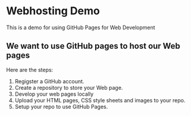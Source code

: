 # Webhosting Demo
This is a demo for using GitHub Pages for Web Development

## We want to use GitHub pages to host our Web pages

Here are the steps:

1. Regigster a GitHub account.
2. Create a repository to store your Web page.
3. Develop your web pages locally 
4. Upload your HTML pages, CSS style sheets and images to your repo.
5. Setup your repo to use GitHub Pages.

